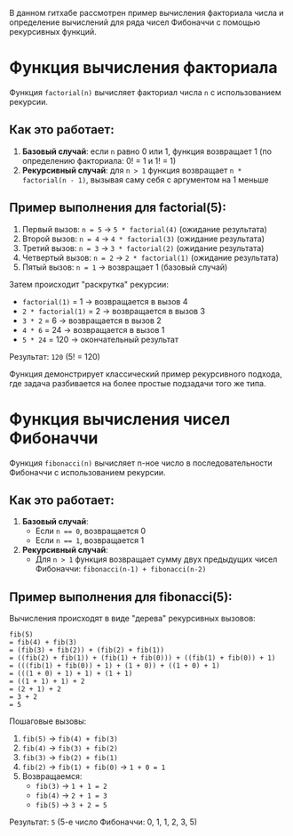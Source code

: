 В данном гитхабе рассмотрен пример вычисления факториала числа и определение вычислений для ряда чисел Фибоначчи с помощью рекурсивных функций.

# Функция вычисления факториала

Функция `factorial(n)` вычисляет факториал числа `n` с использованием рекурсии.

## Как это работает:

1. **Базовый случай**: если `n` равно 0 или 1, функция возвращает 1 (по определению факториала: 0! = 1 и 1! = 1)
2. **Рекурсивный случай**: для `n > 1` функция возвращает `n * factorial(n - 1)`, вызывая саму себя с аргументом на 1 меньше

## Пример выполнения для factorial(5):

1. Первый вызов: `n = 5` → `5 * factorial(4)` (ожидание результата)
2. Второй вызов: `n = 4` → `4 * factorial(3)` (ожидание результата) 
3. Третий вызов: `n = 3` → `3 * factorial(2)` (ожидание результата)
4. Четвертый вызов: `n = 2` → `2 * factorial(1)` (ожидание результата)
5. Пятый вызов: `n = 1` → возвращает 1 (базовый случай)

Затем происходит "раскрутка" рекурсии:
- `factorial(1)` = 1 → возвращается в вызов 4
- `2 * factorial(1)` = 2 → возвращается в вызов 3
- `3 * 2` = 6 → возвращается в вызов 2
- `4 * 6` = 24 → возвращается в вызов 1
- `5 * 24` = 120 → окончательный результат

Результат: `120` (5! = 120)

Функция демонстрирует классический пример рекурсивного подхода, где задача разбивается на более простые подзадачи того же типа.

# Функция вычисления чисел Фибоначчи

Функция `fibonacci(n)` вычисляет n-ное число в последовательности Фибоначчи с использованием рекурсии.

## Как это работает:

1. **Базовый случай**: 
   - Если `n == 0`, возвращается 0
   - Если `n == 1`, возвращается 1
2. **Рекурсивный случай**: 
   - Для `n > 1` функция возвращает сумму двух предыдущих чисел Фибоначчи: `fibonacci(n-1) + fibonacci(n-2)`

## Пример выполнения для fibonacci(5):

Вычисления происходят в виде "дерева" рекурсивных вызовов:

```
fib(5)
= fib(4) + fib(3)
= (fib(3) + fib(2)) + (fib(2) + fib(1))
= ((fib(2) + fib(1)) + (fib(1) + fib(0))) + ((fib(1) + fib(0)) + 1)
= (((fib(1) + fib(0)) + 1) + (1 + 0)) + ((1 + 0) + 1)
= (((1 + 0) + 1) + 1) + (1 + 1)
= ((1 + 1) + 1) + 2
= (2 + 1) + 2
= 3 + 2
= 5
```

Пошаговые вызовы:
1. `fib(5)` → `fib(4) + fib(3)`
2. `fib(4)` → `fib(3) + fib(2)`
3. `fib(3)` → `fib(2) + fib(1)`
4. `fib(2)` → `fib(1) + fib(0)` → `1 + 0 = 1`
5. Возвращаемся:
   - `fib(3)` → `1 + 1 = 2`
   - `fib(4)` → `2 + 1 = 3`
   - `fib(5)` → `3 + 2 = 5`

Результат: `5` (5-е число Фибоначчи: 0, 1, 1, 2, 3, 5)
